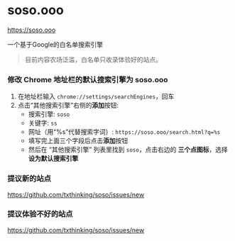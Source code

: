 # soso.ooo

https://soso.ooo

一个基于Google的白名单搜索引擎

> 目前内容农场泛滥，白名单只收录体验好的站点。

### 修改 Chrome 地址栏的默认搜索引擎为 soso.ooo

1. 在地址栏输入 `chrome://settings/searchEngines`，回车
2. 点击“其他搜索引擎”右侧的**添加**按钮:
    - 搜索引擎: `soso`
    - 关键字: `ss`
    - 网址（用“%s”代替搜索字词）: `https://soso.ooo/search.html?q=%s`
    - 填写完上面三个字段后点击**添加**按钮
    - 然后在 “其他搜索引擎” 列表里找到 `soso`，点击右边的 **三个点图标**，选择 **设为默认搜索引擎**

### 提议新的站点

https://github.com/txthinking/soso/issues/new

### 提议体验不好的站点

https://github.com/txthinking/soso/issues/new
